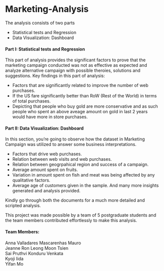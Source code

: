 # Marketing-Analysis

The analysis consists of two parts
- Statistical tests and Regression
- Data Visualization: Dashboard


#### Part I: Statistical tests and Regression

This part of analysis provides the significant factors to prove that the marketing campaign conducted was not as effective as expected and analyze alternative campaign with possible theroies, solutions and suggestions.
Key findings in this part of analysis:
- Factors that are significantly related to improve the number of web purchases. 
- If the US fare significantly better than RoW (Rest of the World) in terms of total purchases.
- Depicting that people who buy gold are more conservative and as such people who spent an above aveage amount on gold in last 2 years would have more in store purchases.


#### Part II: Data Visualization: Dashboard

In this section, you’re going to observe how the dataset in Marketing Campaign was utilized to answer some business interpretations. 
- Factors that drive web purchases.
- Relation between web visits and web purchases.
- Relation between geogrpahical region and success of a campaign.
- Average amount spent on fruits.
- Variation in amount spent on fish and meat was being affected by any qualitative factors.
- Average age of customers given in the sample.
And many more insights generated and analysis provided.

Kindly go through both the documents for a much more detailed and scripted analysis.

This project was made possible by a team of 5 postgraduate students and the team members contributed effortlessly to make this analysis. 

#### Team Members:
Anna Valladares Mascarenhas Mauro <br>
Jeanne Ron Leong Moon Tsien <br>
Sai Pruthvi Konduru Venkata <br>
Kyoji Iida <br>
Yifan Mo <br>
